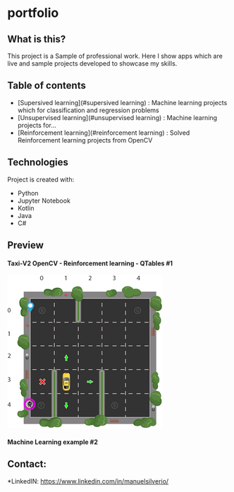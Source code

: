 # portfolio

## What is this?
This project is a Sample of professional work. Here I show apps which are live and sample projects developed to showcase my skills.

## Table of contents
* [Supersived learning](#supersived learning) : Machine learning projects which for classification and regression problems
* [Unsupervised learning](#unsupervised learning) : Machine learning projects for...
* [Reinforcement learning](#reinforcement learning) : Solved Reinforcement learning projects from OpenCV

## Technologies
Project is created with:
* Python
* Jupyter Notebook
* Kotlin
* Java
* C#

## Preview

#### Taxi-V2 OpenCV - Reinforcement learning - QTables #1
![taxi_example](./samples_images/RL_TAXI.png)

#### Machine Learning example #2

	


## Contact:

*LinkedIN: https://www.linkedin.com/in/manuelsilverio/

